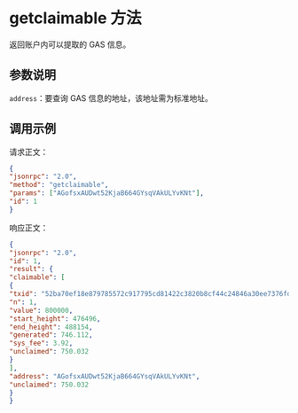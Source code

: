 # getclaimable 方法

返回账户内可以提取的 GAS 信息。

## 参数说明

`address`：要查询 GAS 信息的地址，该地址需为标准地址。

## 调用示例

请求正文：

```json
{
"jsonrpc": "2.0",
"method": "getclaimable",
"params": ["AGofsxAUDwt52KjaB664GYsqVAkULYvKNt"],
"id": 1
}
```

响应正文：

```json
{
"jsonrpc": "2.0",
"id": 1,
"result": {
"claimable": [
{
"txid": "52ba70ef18e879785572c917795cd81422c3820b8cf44c24846a30ee7376fd77",
"n": 1,
"value": 800000,
"start_height": 476496,
"end_height": 488154,
"generated": 746.112,
"sys_fee": 3.92,
"unclaimed": 750.032
}
],
"address": "AGofsxAUDwt52KjaB664GYsqVAkULYvKNt",
"unclaimed": 750.032
}
}
```


